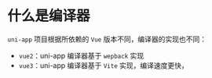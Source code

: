 # 什么是编译器
`uni-app` 项目根据所依赖的 `Vue` 版本不同，编译器的实现也不同：
- `vue2`：uni-app 编译器基于 `wepback` 实现
- `vue3`：uni-app 编译器基于 `Vite` 实现，编译速度更快，
